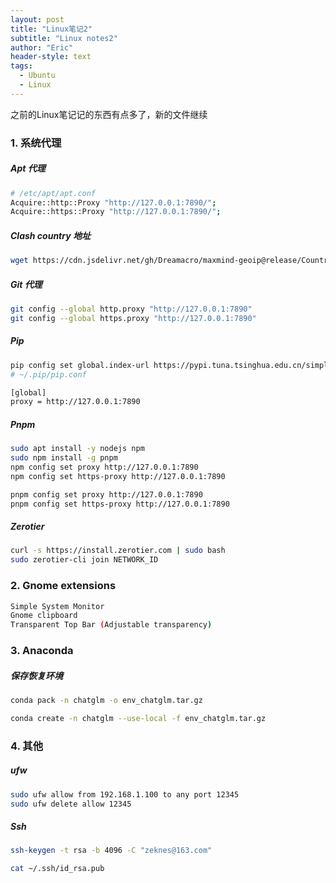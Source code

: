 ```yaml
---
layout: post
title: "Linux笔记2"
subtitle: "Linux notes2"
author: "Eric"
header-style: text
tags:
  - Ubuntu
  - Linux
---
```






之前的Linux笔记记的东西有点多了，新的文件继续



### 1. 系统代理

##### Apt 代理

```Bash
# /etc/apt/apt.conf
Acquire::http::Proxy "http://127.0.0.1:7890/";
Acquire::https::Proxy "http://127.0.0.1:7890/";
```

##### Clash country 地址

```Bash
wget https://cdn.jsdelivr.net/gh/Dreamacro/maxmind-geoip@release/Country.mmdb
```

##### Git 代理

```Bash
git config --global http.proxy "http://127.0.0.1:7890"
git config --global https.proxy "http://127.0.0.1:7890"
```

##### Pip

```Bash
pip config set global.index-url https://pypi.tuna.tsinghua.edu.cn/simple
# ~/.pip/pip.conf

[global]
proxy = http://127.0.0.1:7890
```

##### Pnpm

```Bash
sudo apt install -y nodejs npm
sudo npm install -g pnpm
npm config set proxy http://127.0.0.1:7890
npm config set https-proxy http://127.0.0.1:7890

pnpm config set proxy http://127.0.0.1:7890
pnpm config set https-proxy http://127.0.0.1:7890
```

##### Zerotier

```Bash
curl -s https://install.zerotier.com | sudo bash
sudo zerotier-cli join NETWORK_ID
```



### 2. Gnome extensions

```Bash
Simple System Monitor
Gnome clipboard
Transparent Top Bar (Adjustable transparency)
```



### 3. Anaconda

##### 保存恢复环境

```Bash
conda pack -n chatglm -o env_chatglm.tar.gz

conda create -n chatglm --use-local -f env_chatglm.tar.gz
```



### 4. 其他

##### ufw

```Bash
sudo ufw allow from 192.168.1.100 to any port 12345
sudo ufw delete allow 12345
```

##### Ssh

```Bash
ssh-keygen -t rsa -b 4096 -C "zeknes@163.com"

cat ~/.ssh/id_rsa.pub
```
